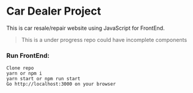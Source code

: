 # Car Dealer Project
This is car resale/repair website using JavaScript for FrontEnd. 

> This is a under progress repo could have incomplete components


 ### Run FrontEnd:
```
Clone repo
yarn or npm i
yarn start or npm run start
Go http://localhost:3000 on your browser
```
